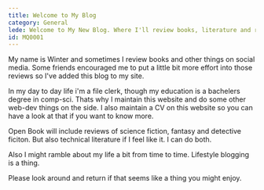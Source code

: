 ```yaml
---
title: Welcome to My Blog
category: General
lede: Welcome to My New Blog. Where I'll review books, literature and ramble about my life.
id: MQ0001
---
```


My name is Winter and sometimes I review books and other things on social media. Some friends encouraged me to put a little bit more effort into those reviews so I've added this blog to my site.

In my day to day life i'm a file clerk, though my education is a bachelers degree in comp-sci. Thats why I maintain this website and do some other web-dev things on the side. I also maintain a CV on this website so you can have a look at that if you want to know more.

Open Book will include reviews of science fiction, fantasy and detective ficiton. But also technical literature if I feel like it. I can do both.

Also I might ramble about my life a bit from time to time. Lifestyle blogging is a thing.

Please look around and return if that seems like a thing you might enjoy.
